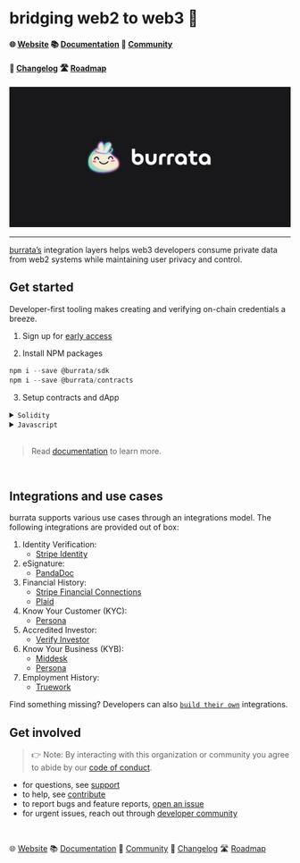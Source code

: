 # bridging web2 to web3 🧀

#### 🌐 [Website](https://www.burrata.xyz)    📚 [Documentation](https://docs.burrata.xyz)    💬 [Community](https://t.me/+vvN1naUaBbZlMDgx)
#### 📝 [Changelog](https://docs.burrata.xyz/changelog)    🛣 [Roadmap](https://github.com/orgs/burrata-labs/projects/3)

![](https://raw.githubusercontent.com/burrata-labs/.github/main/assets/gh-banner.png)

---
[burrata’s](https://www.burrata.xyz) integration layers helps web3 developers consume private data from web2 systems while maintaining user privacy and control.


## Get started

Developer-first tooling makes creating and verifying on-chain credentials a breeze.

1. Sign up for [early access](https://www.burrata.xyz)

2. Install NPM packages

```js
npm i --save @burrata/sdk
npm i --save @burrata/contracts
```

3. Setup contracts and dApp

<details>
<summary><code>Solidity</code></summary>

```solidity
import "@burrata/contracts/deployment/testnet.sol";

function your_function(bytes calldata burrataData) {
  BurrataClaims.check(
    keccak256("soulnoun.cip"),
    burrataData
  );
}
```
</details>

<details>
<summary><code>Javascript</code></summary>

```js
import { initialize as burrataInit } from '@burrata/sdk.ethers';
import { useState, useCallback } from 'react';

const BURRATA_ENV = process.env.REACT_APP_BURRATA_ENV;

export const useBurrata = () => {
    const [connected, setConnected] = useState(false);

    const connectBurrata: (account: string, signer: any) => Promise<any> = useCallback(
    async (account: string, signer: any) => {
        try {
        const res = await burrataInit({
            account,
            provider: signer.provider,
            info: {
            name: 'SoulNoun',
            logoUrl: 'https://openseauserdata.com/files/605b971d4feefc10a91ce4d1f0cfcd8f.svg',
            },
            environment: BURRATA_ENV,
        });

        setConnected(true);
        return res;
        } catch (error) {
        return error;
        }
    },
    [],
    );

    return [connected, connectBurrata];
};
```

</details>

<br/>

> Read [documentation](https://docs.burrata.xyz) to learn more.

<br/>

## Integrations and use cases

burrata supports various use cases through an integrations model. The following integrations are provided out of box:

1. Identity Verification:
    - [Stripe Identity](https://docs.burrata.xyz)
2. eSignature:
    - [PandaDoc](https://docs.burrata.xyz)
3.  Financial History:
    - [Stripe Financial Connections](https://github.com/orgs/burrata-labs/projects/3/views/1)
    - [Plaid](https://github.com/orgs/burrata-labs/projects/3/views/1)
4. Know Your Customer (KYC):
    - [Persona](https://docs.burrata.xyz)
5. Accredited Investor:
    - [Verify Investor](https://docs.burrata.xyz)
6. Know Your Business (KYB):
    - [Middesk](https://github.com/orgs/burrata-labs/projects/3/views/1)
    - [Persona](https://github.com/orgs/burrata-labs/projects/3/views/1)
7. Employment History:
    - [Truework](https://github.com/orgs/burrata-labs/projects/3/views/1)

Find something missing? Developers can also [`build their own`](https://github.com/orgs/burrata-labs/projects/3/views/1) integrations.


## Get involved

> 👉 Note: By interacting with this organization or community you agree to abide by our [code of conduct](https://github.com/burrata-labs/.github/blob/main/code-of-conduct.md).

* for questions, see [support](https://github.com/burrata-labs/.github/blob/main/support.md)
* to help, see [contribute](https://github.com/burrata-labs/.github/blob/main/contributing.md)
* to report bugs and feature reports, [open an issue]()
* for urgent issues, reach out through [developer community](https://t.me/+vvN1naUaBbZlMDgx)

<br/>

 🌐 [Website](https://www.burrata.xyz)    📚 [Documentation](https://docs.burrata.xyz)    💬 [Community](https://t.me/+vvN1naUaBbZlMDgx)    📝 [Changelog](https://docs.burrata.xyz/changelog)    🛣 [Roadmap](https://github.com/orgs/burrata-labs/projects/3)